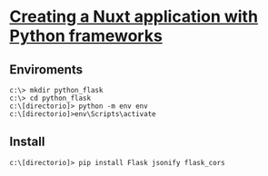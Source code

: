 # [Creating a Nuxt application with Python frameworks](https://www.codementor.io/@lautiamkok/creating-a-nuxt-application-with-python-frameworks-kd2yjqsfx)

## Enviroments
```
c:\> mkdir python_flask 
c:\> cd python_flask
c:\[directorio]> python -m env env
c:\[directorio]>env\Scripts\activate

```


## Install
``` 
c:\[directorio]> pip install Flask jsonify flask_cors
```
